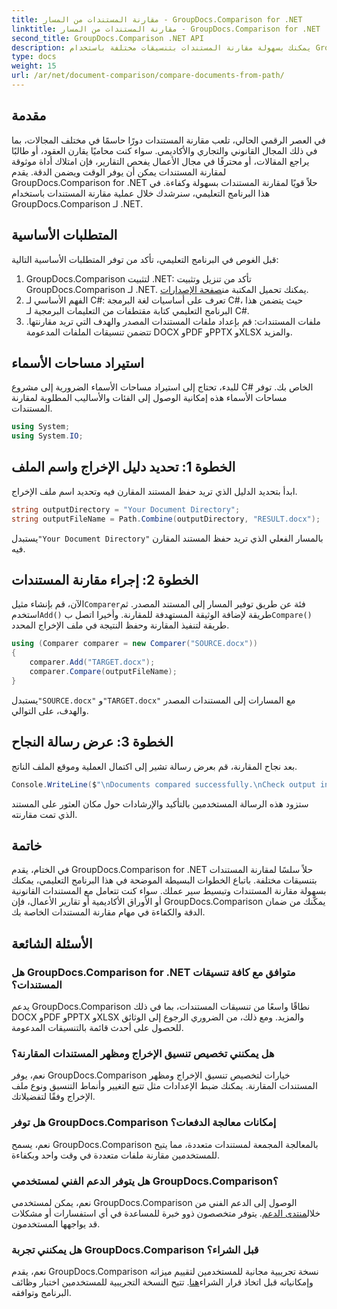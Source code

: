 ```yaml
---
title: مقارنة المستندات من المسار - GroupDocs.Comparison for .NET
linktitle: مقارنة المستندات من المسار - GroupDocs.Comparison for .NET
second_title: GroupDocs.Comparison .NET API
description: يمكنك بسهولة مقارنة المستندات بتنسيقات مختلفة باستخدام GroupDocs.Comparison for .NET. توفير الوقت والتأكد من الدقة في المهام القانونية والأكاديمية والتجارية.
type: docs
weight: 15
url: /ar/net/document-comparison/compare-documents-from-path/
---
```

## مقدمة
في العصر الرقمي الحالي، تلعب مقارنة المستندات دورًا حاسمًا في مختلف المجالات، بما في ذلك المجال القانوني والتجاري والأكاديمي. سواء كنت محاميًا يقارن العقود، أو طالبًا يراجع المقالات، أو محترفًا في مجال الأعمال يفحص التقارير، فإن امتلاك أداة موثوقة لمقارنة المستندات يمكن أن يوفر الوقت ويضمن الدقة. يقدم GroupDocs.Comparison for .NET حلاً قويًا لمقارنة المستندات بسهولة وكفاءة. في هذا البرنامج التعليمي، سنرشدك خلال عملية مقارنة المستندات باستخدام GroupDocs.Comparison لـ .NET.
## المتطلبات الأساسية
قبل الغوص في البرنامج التعليمي، تأكد من توفر المتطلبات الأساسية التالية:
1. GroupDocs.Comparison لتثبيت .NET: تأكد من تنزيل وتثبيت GroupDocs.Comparison لـ .NET. يمكنك تحميل المكتبة من[صفحة الإصدارات](https://releases.groupdocs.com/comparison/net/).
2. الفهم الأساسي لـ C#: تعرف على أساسيات لغة البرمجة C#، حيث يتضمن هذا البرنامج التعليمي كتابة مقتطفات من التعليمات البرمجية لـ C#.
3. ملفات المستندات: قم بإعداد ملفات المستندات المصدر والهدف التي تريد مقارنتها. تتضمن تنسيقات الملفات المدعومة DOCX وPDF وPPTX وXLSX والمزيد.

## استيراد مساحات الأسماء
للبدء، تحتاج إلى استيراد مساحات الأسماء الضرورية إلى مشروع C# الخاص بك. توفر مساحات الأسماء هذه إمكانية الوصول إلى الفئات والأساليب المطلوبة لمقارنة المستندات.
```csharp
using System;
using System.IO;
```
## الخطوة 1: تحديد دليل الإخراج واسم الملف
ابدأ بتحديد الدليل الذي تريد حفظ المستند المقارن فيه وتحديد اسم ملف الإخراج.
```csharp
string outputDirectory = "Your Document Directory";
string outputFileName = Path.Combine(outputDirectory, "RESULT.docx");
```
 يستبدل`"Your Document Directory"` بالمسار الفعلي الذي تريد حفظ المستند المقارن فيه.
## الخطوة 2: إجراء مقارنة المستندات
 الآن، قم بإنشاء مثيل`Comparer`فئة عن طريق توفير المسار إلى المستند المصدر. ثم استخدم`Add()` طريقة لإضافة الوثيقة المستهدفة للمقارنة. وأخيرا اتصل ب`Compare()` طريقة لتنفيذ المقارنة وحفظ النتيجة في ملف الإخراج المحدد.
```csharp
using (Comparer comparer = new Comparer("SOURCE.docx"))
{
    comparer.Add("TARGET.docx");
    comparer.Compare(outputFileName);
}
```
 يستبدل`"SOURCE.docx"` و`"TARGET.docx"` مع المسارات إلى المستندات المصدر والهدف، على التوالي.
## الخطوة 3: عرض رسالة النجاح
بعد نجاح المقارنة، قم بعرض رسالة تشير إلى اكتمال العملية وموقع الملف الناتج.
```csharp
Console.WriteLine($"\nDocuments compared successfully.\nCheck output in {outputDirectory}.");
```
ستزود هذه الرسالة المستخدمين بالتأكيد والإرشادات حول مكان العثور على المستند الذي تمت مقارنته.

## خاتمة
في الختام، يقدم GroupDocs.Comparison for .NET حلاً سلسًا لمقارنة المستندات بتنسيقات مختلفة. باتباع الخطوات البسيطة الموضحة في هذا البرنامج التعليمي، يمكنك بسهولة مقارنة المستندات وتبسيط سير عملك. سواء كنت تتعامل مع المستندات القانونية أو الأوراق الأكاديمية أو تقارير الأعمال، فإن GroupDocs.Comparison يمكّنك من ضمان الدقة والكفاءة في مهام مقارنة المستندات الخاصة بك.
## الأسئلة الشائعة
### هل GroupDocs.Comparison for .NET متوافق مع كافة تنسيقات المستندات؟
يدعم GroupDocs.Comparison نطاقًا واسعًا من تنسيقات المستندات، بما في ذلك DOCX وPDF وPPTX وXLSX والمزيد. ومع ذلك، من الضروري الرجوع إلى الوثائق للحصول على أحدث قائمة بالتنسيقات المدعومة.
### هل يمكنني تخصيص تنسيق الإخراج ومظهر المستندات المقارنة؟
نعم، يوفر GroupDocs.Comparison خيارات لتخصيص تنسيق الإخراج ومظهر المستندات المقارنة. يمكنك ضبط الإعدادات مثل تتبع التغيير وأنماط التنسيق ونوع ملف الإخراج وفقًا لتفضيلاتك.
### هل توفر GroupDocs.Comparison إمكانات معالجة الدفعات؟
نعم، يسمح GroupDocs.Comparison بالمعالجة المجمعة لمستندات متعددة، مما يتيح للمستخدمين مقارنة ملفات متعددة في وقت واحد وبكفاءة.
### هل يتوفر الدعم الفني لمستخدمي GroupDocs.Comparison؟
 نعم، يمكن لمستخدمي GroupDocs.Comparison الوصول إلى الدعم الفني من خلال[منتدى الدعم](https://forum.groupdocs.com/c/comparison/12). يتوفر متخصصون ذوو خبرة للمساعدة في أي استفسارات أو مشكلات قد يواجهها المستخدمون.
### هل يمكنني تجربة GroupDocs.Comparison قبل الشراء؟
 نعم، يقدم GroupDocs.Comparison نسخة تجريبية مجانية للمستخدمين لتقييم ميزاته وإمكانياته قبل اتخاذ قرار الشراء[هنا](https://releases.groupdocs.com/). تتيح النسخة التجريبية للمستخدمين اختبار وظائف البرنامج وتوافقه.
